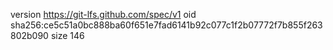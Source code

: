 version https://git-lfs.github.com/spec/v1
oid sha256:ce5c51a0bc888ba60f651e7fad6141b92c077c1f2b07772f7b855f263802b090
size 146
